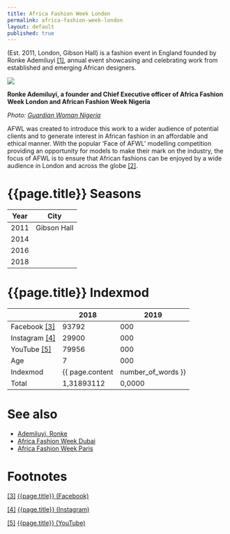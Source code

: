 ```yaml
---
title: Africa Fashion Week London
permalink: africa-fashion-week-london
layout: default
published: true
---
```

(Est. 2011, London, Gibson Hall) is a fashion event in England founded by Ronke Ademiluyi <span id="a1">[\[1\]](#f1)</span>, annual event showcasing and celebrating work from established and emerging African designers.

![](https://guardian.ng/wp-content/uploads/2016/07/fashion-week.jpg)

**Ronke Ademiluyi, a founder and Chief Executive officer of Africa Fashion Week London and African Fashion Week Nigeria**

*Photo: [Guardian Woman Nigeria](https://guardian.ng/guardian-woman/african-fashion-week-nigeria-has-been-a-success-ronke-ademiluyi/)*

AFWL was created to introduce this work to a wider audience of potential clients and to generate interest in African fashion in an affordable and ethical manner. With the popular ‘Face of AFWL’ modelling competition providing an opportunity for models to make their mark on the industry, the focus of AFWL is to ensure that African fashions can be enjoyed by a wide audience in London and across the globe <span id="a2">[\[2\]](#f2)</span>.

# {{page.title}} Seasons

|Year|City|
|-|-|
|2011|Gibson Hall|
|2014||
|2016||
|2018||

# {{page.title}} Indexmod

||2018|2019|
|-|-|-|
|Facebook <span id="a3">[\[3\]](#f3)</span>|93792|000|
|Instagram <span id="a4">[\[4\]](#f4)</span>|29900|000|
|YouTube <span id="a5">[\[5\]](#f5)</span>|79956|000|
|Age|7|000|
|Indexmod|{{ page.content | number_of_words }}||
|Total|1,31893112|0,0000|

# See also

+ [Ademiluyi, Ronke](ademiluyi-ronke)
+ [Africa Fashion Week Dubai](africa-fashion-week-dubai)
+ [Africa Fashion Week Paris](africa-fashion-week-paris)

# Footnotes

[[3]](#a3) <span id="f3"></span> [{{page.title}} (Facebook)](https://www.facebook.com/Africafwl/)

[[4]](#a4) <span id="f4"></span> [{{page.title}} (Instagram)](https://www.instagram.com/afwlondon/)

[[5]](#a5) <span id="f5"></span> [{{page.title}} (YouTube)](https://www.youtube.com/user/Africafwl/about)
